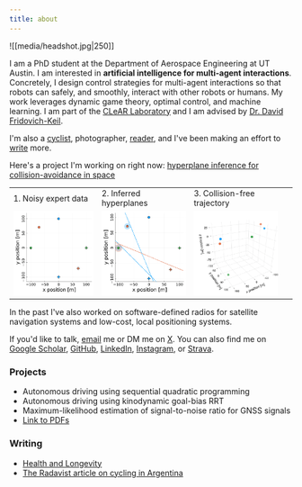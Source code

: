 ```yaml
---
title: about
---
```

![[media/headshot.jpg|250]]

 I am a PhD student at the Department of Aerospace Engineering at UT Austin. I am interested in **artificial intelligence for multi-agent interactions**. Concretely, I design control strategies for multi-agent interactions so that robots can safely, and smoothly, interact with other robots or humans. My work leverages dynamic game theory, optimal control, and machine learning. I am part of the [CLeAR Laboratory](https://clearoboticslab.github.io/) and I am advised by [Dr. David Fridovich-Keil](https://www.ae.utexas.edu/people/faculty/faculty-directory/fridovich-keil).

I'm also a [cyclist](health.md/#exercise), photographer, [reader](books), and I've been making an effort to [write](#writing) more.

Here's a project I'm working on right now: [hyperplane inference for collision-avoidance in space](https://github.com/fernandopalafox/InverseHyperplanes.jl)

<table>
  <tr>
    <td style="height: 10px;">1. Noisy expert data</td>
    <td style="height: 10px;">2. Inferred hyperplanes</td>
    <td style="height: 10px;">3. Collision-free trajectory</td>
  </tr>
  <tr>
    <td valign="top"><img src="media/noisy.gif"  height="150"></td>
    <td valign="top"><img src="media/hyperplanes.gif" height="150"></td>
    <td valign="top"><img src="media/3D.gif"      height="150"></td>
  </tr>
 </table>

In the past I've also worked on software-defined radios for satellite navigation systems and low-cost, local positioning systems. 

If you'd like to talk, [email](mailto:fernandopalafox@utexas.edu) me or DM me on [X](https://twitter.com/p_lafox). You can also find me on [Google Scholar](https://scholar.google.com/citations?user=q0dyHx4AAAAJ&hl=en), [GitHub](https://github.com/fernandopalafox), [LinkedIn](https://www.linkedin.com/in/fernando-palafox/), [Instagram](https://www.instagram.com/palaf_x/), or [Strava](https://www.strava.com/athletes/27635180).

### Projects
* Autonomous driving using sequential quadratic programming
* Autonomous driving using kinodynamic goal-bias RRT
* Maximum-likelihood estimation of signal-to-noise ratio for GNSS signals
* [Link to PDFs](https://drive.google.com/drive/folders/1F9Ay-TXPotFZ08XSMGUULeJu0NBLtuFX?usp=sharing)
### Writing
- [Health and Longevity](health.md)
- [The Radavist article on cycling in Argentina](https://theradavist.com/argentina-gravel-cycling/)
<!---
- [Brief bio](bio.md)
- [Non-technical AI resources](ai-resources.md)
- [Favorite blogs and links](blogs.md)
- [Favorite podcasts](podcasts.md)
- [Books I'm reading](books.md)
-->